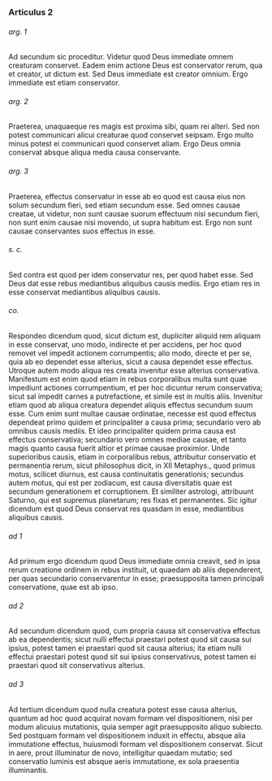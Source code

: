 ### Articulus 2

###### arg. 1
Ad secundum sic proceditur. Videtur quod Deus immediate omnem creaturam conservet. Eadem enim actione Deus est conservator rerum, qua et creator, ut dictum est. Sed Deus immediate est creator omnium. Ergo immediate est etiam conservator.

###### arg. 2
Praeterea, unaquaeque res magis est proxima sibi, quam rei alteri. Sed non potest communicari alicui creaturae quod conservet seipsam. Ergo multo minus potest ei communicari quod conservet aliam. Ergo Deus omnia conservat absque aliqua media causa conservante.

###### arg. 3
Praeterea, effectus conservatur in esse ab eo quod est causa eius non solum secundum fieri, sed etiam secundum esse. Sed omnes causae creatae, ut videtur, non sunt causae suorum effectuum nisi secundum fieri, non sunt enim causae nisi movendo, ut supra habitum est. Ergo non sunt causae conservantes suos effectus in esse.

###### s. c.
Sed contra est quod per idem conservatur res, per quod habet esse. Sed Deus dat esse rebus mediantibus aliquibus causis mediis. Ergo etiam res in esse conservat mediantibus aliquibus causis.

###### co.
Respondeo dicendum quod, sicut dictum est, dupliciter aliquid rem aliquam in esse conservat, uno modo, indirecte et per accidens, per hoc quod removet vel impedit actionem corrumpentis; alio modo, directe et per se, quia ab eo dependet esse alterius, sicut a causa dependet esse effectus. Utroque autem modo aliqua res creata invenitur esse alterius conservativa. Manifestum est enim quod etiam in rebus corporalibus multa sunt quae impediunt actiones corrumpentium, et per hoc dicuntur rerum conservativa; sicut sal impedit carnes a putrefactione, et simile est in multis aliis. Invenitur etiam quod ab aliqua creatura dependet aliquis effectus secundum suum esse. Cum enim sunt multae causae ordinatae, necesse est quod effectus dependeat primo quidem et principaliter a causa prima; secundario vero ab omnibus causis mediis. Et ideo principaliter quidem prima causa est effectus conservativa; secundario vero omnes mediae causae, et tanto magis quanto causa fuerit altior et primae causae proximior. Unde superioribus causis, etiam in corporalibus rebus, attribuitur conservatio et permanentia rerum, sicut philosophus dicit, in XII Metaphys., quod primus motus, scilicet diurnus, est causa continuitatis generationis; secundus autem motus, qui est per zodiacum, est causa diversitatis quae est secundum generationem et corruptionem. Et similiter astrologi, attribuunt Saturno, qui est supremus planetarum; res fixas et permanentes. Sic igitur dicendum est quod Deus conservat res quasdam in esse, mediantibus aliquibus causis.

###### ad 1
Ad primum ergo dicendum quod Deus immediate omnia creavit, sed in ipsa rerum creatione ordinem in rebus instituit, ut quaedam ab aliis dependerent, per quas secundario conservarentur in esse; praesupposita tamen principali conservatione, quae est ab ipso.

###### ad 2
Ad secundum dicendum quod, cum propria causa sit conservativa effectus ab ea dependentis; sicut nulli effectui praestari potest quod sit causa sui ipsius, potest tamen ei praestari quod sit causa alterius; ita etiam nulli effectui praestari potest quod sit sui ipsius conservativus, potest tamen ei praestari quod sit conservativus alterius.

###### ad 3
Ad tertium dicendum quod nulla creatura potest esse causa alterius, quantum ad hoc quod acquirat novam formam vel dispositionem, nisi per modum alicuius mutationis, quia semper agit praesupposito aliquo subiecto. Sed postquam formam vel dispositionem induxit in effectu, absque alia immutatione effectus, huiusmodi formam vel dispositionem conservat. Sicut in aere, prout illuminatur de novo, intelligitur quaedam mutatio; sed conservatio luminis est absque aeris immutatione, ex sola praesentia illuminantis.

